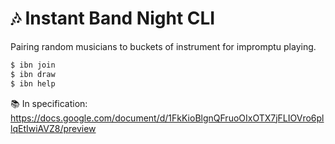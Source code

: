 # 🎶 Instant Band Night CLI

Pairing random musicians to buckets of instrument for impromptu playing.

```sh
$ ibn join
$ ibn draw
$ ibn help
```

📚 In specification: https://docs.google.com/document/d/1FkKioBlgnQFruoOIxOTX7jFLIOVro6pllqEtIwiAVZ8/preview
